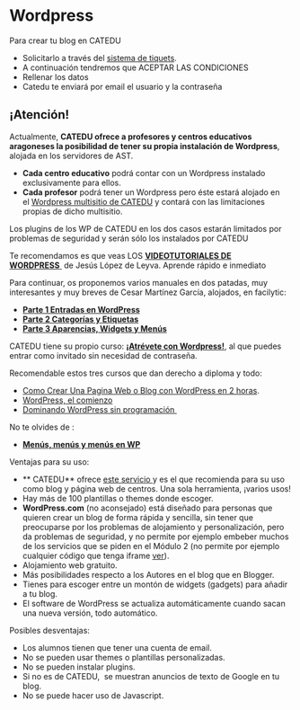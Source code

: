 
# Wordpress

Para crear tu blog en CATEDU

* Solicitarlo a través del [sistema de tiquets](http://web.catedu.es/webcatedu/index.php/destacados/41-prueba).
* A continuación tendremos que ACEPTAR LAS CONDICIONES
* Rellenar los datos
* Catedu te enviará por email el usuario y la contraseña

## ¡Atención!

Actualmente, **CATEDU ofrece a profesores y centros educativos aragoneses la posibilidad de tener su propia instalación de Wordpress**, alojada en los servidores de AST. 

- **Cada centro educativo** podrá contar con un Wordpress instalado exclusivamente para ellos. 
- **Cada profesor** podrá tener un Wordpress pero éste estará alojado en el [Wordpress multisitio de CATEDU](http://wp.catedu.es/) y contará con las limitaciones propias de dicho multisitio.

Los plugins de los WP de CATEDU en los dos casos estarán limitados por problemas de seguridad y serán sólo los instalados por CATEDU

Te recomendamos es que veas LOS [**VIDEOTUTORIALES DE WORDPRESS** ](http://facilytic.catedu.es/2016/01/15/video-tutoriales-wordpess/) de Jesús López de Leyva. Aprende rápido e inmediato

Para continuar, os proponemos varios manuales en dos patadas, muy interesantes y muy breves de Cesar Martínez García, alojados, en facilytic:

- **[Parte 1 Entradas en WordPress](http://www.catedu.es/facilytic/wp-content/uploads/2013/04/Manual_WP_1.pdf)**
- [**Parte 2 Categorías y Etiquetas**](http://www.catedu.es/facilytic/wp-content/uploads/2013/04/Manual_WP_2.pdf)
- [**Parte 3 Aparencias, Widgets y Menús**](http://www.catedu.es/facilytic/wp-content/uploads/2013/05/Manual_WP_3.pdf) 

CATEDU tiene su propio curso: [**¡Atrévete con Wordpress!**](http://moodle.catedu.es/course/view.php?id=57), al que puedes entrar como invitado sin necesidad de contraseña.

Recomendable estos tres cursos que dan derecho a diploma y todo:

- [Como Crear Una Pagina Web o Blog con WordPress en 2 horas](https://www.udemy.com/como-crear-una-pagina-web-o-blog-con-wordpress/).
- [WordPress, el comienzo](https://www.acamica.com/cursos/63/curso-inicial-wordpress) 
- [Dominando WordPress sin programación ](https://www.udemy.com/dominando-wordpress/)

No te olvides de :

- [**Menús, menús y menús en WP**](http://facilytic.catedu.es/2013/06/11/menus-menus-y-menus-wordpress/)

Ventajas para su uso:

- ** CATEDU** ofrece [este servicio ](http://www.catedu.es/webcatedu/index.php/buenas-practicas/158-servicios-de-catedu)y es el que recomienda para su uso como blog y página web de centros. Una sola herramienta, ¡varios usos!
- Hay más de 100 plantillas o themes donde escoger.
- **WordPress.com** (no aconsejado) está diseñado para personas que quieren crear un blog de forma rápida y sencilla, sin tener que preocuparse por los problemas de alojamiento y personalización, pero da problemas de seguridad, y no permite por ejemplo embeber muchos de los servicios que se piden en el Módulo 2 (no permite por ejemplo cualquier código que tenga iframe [ver](https://en.support.wordpress.com/code/)).
- Alojamiento web gratuito.
- Más posibilidades respecto a los Autores en el blog que en Blogger.
- Tienes para escoger entre un montón de widgets (gadgets) para añadir a tu blog.
- El software de WordPress se actualiza automáticamente cuando sacan una nueva versión, todo automático.

Posibles desventajas:

- Los alumnos tienen que tener una cuenta de email.
- No se pueden usar themes o plantillas personalizadas.
- No se pueden instalar plugins.
- Si no es de CATEDU,  se muestran anuncios de texto de Google en tu blog.
- No se puede hacer uso de Javascript.

